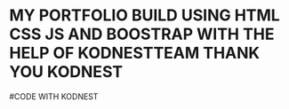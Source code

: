 # MY PORTFOLIO BUILD USING HTML CSS JS AND BOOSTRAP WITH THE HELP OF KODNESTTEAM THANK YOU KODNEST
#CODE WITH KODNEST
